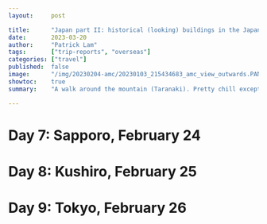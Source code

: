 ```yaml
---
layout:     post

title:      "Japan part II: historical (looking) buildings in the Japan Alps, February 2023"
date:       2023-03-20
author:     "Patrick Lam"
tags:       ["trip-reports", "overseas"]
categories: ["travel"]
published:  false
image:      "/img/20230204-amc/20230103_215434683_amc_view_outwards.PANO.jpg"
showtoc:    true
summary:    "A walk around the mountain (Taranaki). Pretty chill except for day 3 which had super high winds and day 2 which had a short amount of muddy steep terrain."

---
```


# Day 7: Sapporo, February 24

# Day 8: Kushiro, February 25

# Day 9: Tokyo, February 26
